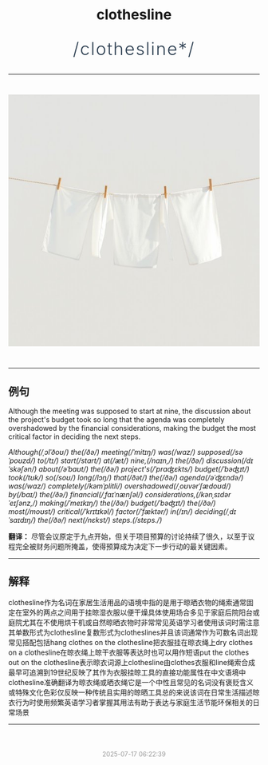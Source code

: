 <div align="center">

# clothesline

<div style="margin: 30px 0;">
<h1 style="font-size: 2.5em; font-weight: 300; letter-spacing: 2px; margin: 0; color: #2c3e50;">
/clothesline*/
</h1>
</div>

</div>

---

<div align="center" style="margin: 40px 0;">

![clothesline](images/clothesline.png)

</div>

---

## 例句

Although the meeting was supposed to start at nine, the discussion about the project's budget took so long that the agenda was completely overshadowed by the financial considerations, making the budget the most critical factor in deciding the next steps.

*Although(/ˌɔlˈðoʊ/) the(/ðə/) meeting(/ˈmitɪŋ/) was(/wɑz/) supposed(/səˈpoʊzd/) to(/tɪ/) start(/stɑrt/) at(/æt/) nine,(/naɪn,/) the(/ðə/) discussion(/dɪˈskəʃən/) about(/əˈbaʊt/) the(/ðə/) project's(/ˈprɑʤɛkts/) budget(/ˈbəʤɪt/) took(/tʊk/) so(/soʊ/) long(/lɔŋ/) that(/ðət/) the(/ðə/) agenda(/əˈʤɛndə/) was(/wɑz/) completely(/kəmˈplitli/) overshadowed(/ˌoʊvərˈʃædoʊd/) by(/baɪ/) the(/ðə/) financial(/ˌfaɪˈnænʃəl/) considerations,(/kənˌsɪdərˈeɪʃənz,/) making(/ˈmeɪkɪŋ/) the(/ðə/) budget(/ˈbəʤɪt/) the(/ðə/) most(/moʊst/) critical(/ˈkrɪtɪkəl/) factor(/ˈfæktər/) in(/ɪn/) deciding(/ˌdɪˈsaɪdɪŋ/) the(/ðə/) next(/nɛkst/) steps.(/stɛps./)*

**翻译：** 尽管会议原定于九点开始，但关于项目预算的讨论持续了很久，以至于议程完全被财务问题所掩盖，使得预算成为决定下一步行动的最关键因素。

---

## 解释

clothesline作为名词在家居生活用品的语境中指的是用于晾晒衣物的绳索通常固定在室外的两点之间用于挂晾湿衣服以便干燥具体使用场合多见于家庭后院阳台或庭院尤其在不使用烘干机或自然晾晒衣物时非常常见英语学习者使用该词时需注意其单数形式为clothesline复数形式为clotheslines并且该词通常作为可数名词出现常见搭配包括hang clothes on the clothesline把衣服挂在晾衣绳上dry clothes on a clothesline在晾衣绳上晾干衣服等表达时也可以用作短语put the clothes out on the clothesline表示晾衣词源上clothesline由clothes衣服和line绳索合成最早可追溯到19世纪反映了其作为衣服挂晾工具的直接功能属性在中文语境中clothesline准确翻译为晾衣绳或晒衣绳它是一个中性且常见的名词没有褒贬含义或特殊文化色彩仅反映一种传统且实用的晾晒工具总的来说该词在日常生活描述晾衣行为时使用频繁英语学习者掌握其用法有助于表达与家庭生活节能环保相关的日常场景


---

<div align="center" style="margin-top: 50px;">
<small style="color: #999; font-size: 0.9em;">2025-07-17 06:22:39</small>
</div>
